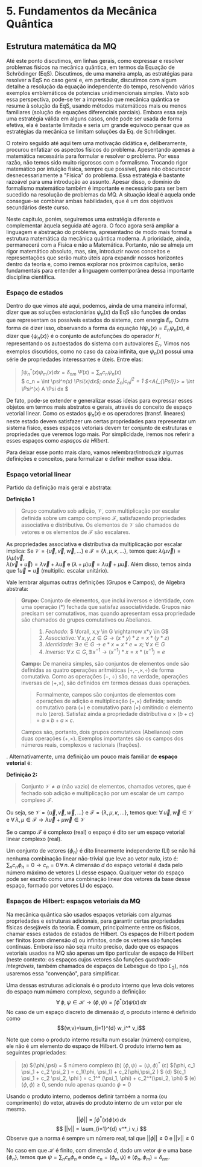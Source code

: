 # 5. Fundamentos da Mecânica Quântica

## Estrutura matemática da MQ
Até este ponto discutimos, em linhas gerais, como expressar e resolver  problemas físicos na mecânica quântica, em termos da Equação de Schrödinger (EqS). Discutimos, de uma maneira ampla, as estratégias para resolver a EqS no caso geral e, em particular, discutimos com algum detalhe a resolução da equação independente do tempo, resolvendo vários exemplos emblemáticos de potencias unidimencionais simples. Visto sob essa perspectiva, pode-se ter a impressão que mecânica quântica se resume à solução da EqS, usando métodos matemáticos mais ou menos familiares (solução de equações diferenciais parciais). Embora essa seja uma estratégia válida em alguns casos, onde pode ser usada de forma efetiva, ela é bastante limitada e seria um grande equívoco pensar que as estratégias da mecânica se limitam soluções da Eq. de Schrödinger.

O roteiro seguido até aqui tem uma motivação didática e, deliberamente, procurou enfatizar os aspectos físicos do problema. Apesentando apenas a matemática necessária para formular e resolver o problema. Por essa razão, não temos sido muito rigorosos com o formalismo. Trocando rigor matemático por intuição física, sempre que possível, para não obscurecer desnecessariamente a "Física" do problema. Essa estratégia é bastante razoável para uma introdução ao assunto. Apesar disso, o domínio do formalismo matemático também é importante e necessário para ser bem sucedido na resolução de problemas da MQ. A situação ideal é aquela onde consegue-se combinar ambas habilidades, que é um dos objetivos secundários deste curso.

Neste capitulo, porém, seguiremos uma estratégia diferente e complementar àquela seguida até agora. O foco agora será ampliar a linguagem e abstração do problema, apresentadno de modo mais formal a estrutura matemática da mecânica quântica moderna. A prioridade, ainda, permanecerá com a Física e não a Matemática. Portanto, não se almeja um rigor matemático absoluto, mas, sim, introduzir novos conceitos e representações que serão muito úteis apra expandir nossos horizontes dentro da teoria e, como iremos explorar nos próximos capítulos, serão fundamentais para entender a linguagem contemporânea dessa importante disciplina científica. 

### Espaço de estados
Dentro do que vimos até aqui, podemos, ainda de uma maneira informal, dizer que as soluções estacionárias $\psi_n(x)$ da EqS são funções de ondas que representam os possíveis estados do sistema, com energia $E_n$. Outra forma de dizer isso, observando a forma da equação $H\psi_n(x)=E_n\psi_n(x)$, é dizer que $\{\psi_n(x)\}$ é o conjunto de autofunções do operador $H$, representando os autoestados do sistema com autovalores $E_n$. Vimos nos exemplos discutidos, como no caso da caixa infinita, que $\psi_n(x)$ possui uma série de propriedades interessantes e úteis. Entre elas: 
 >$\int \psi^*_n(x)\psi_m(x)dx=\delta_{nm}$
 >$\Psi(x)=\sum_n c_n \psi_n(x)$  
 >$ c_n = \int \psi^*_n(x) \Psi(x)dx$; onde $\sum_n |c_n|^2 = 1$
 >$<A_{_{\Psi}}> = \int \Psi^*(x) A \Psi dx $  
 

De fato, pode-se extender e generalizar essas ideias para expressar esses objetos em termos mais abstratos e gerais, através do conceito de espaço vetorial linear. Como os estados $\psi_n(x)$ e os operadores (transf. lineares) neste estado devem satisfazer um certas propriedades para representar um sistema físico, esses espaços vetoriais devem ter conjunto de estruturas e propriedades que veremos logo mais. Por simplicidade, iremos nos referir a esses espaços como *espaços de Hilbert*. 

Para deixar esse ponto mais claro, vamos relembrar/introduzir algumas definições e conceitos, para formalizar e definir melhor essa ideia.


### Espaço vetorial linear
Partido da definição mais geral e abstrata:

**Definição 1**
> Grupo comutativo sob adição, $\mathcal{V}$, com multiplicação por escalar definida sobre um campo complexo $\mathcal{F}$, satisfazendo propriedades associativa e distributiva. Os elementos de $\mathcal{V}$ são chamados de vetores e os elementos de $\mathcal{F}$ são escalares.

As propriedades associativa e distributiva da multiplicação por escalar implica:
Se $\mathcal{V}=\{\vec{u},\vec{v},\vec{w},...\}$ e $\mathcal{F}=\{\lambda,\mu,\kappa,...\}$, temos que: $\lambda(\mu\vec{v})=(\lambda\mu)\vec{v}$,  
$\lambda(\vec{v}+\vec{u})=\lambda\vec{v}+\lambda\vec{u}$ e  $(\lambda+\mu)\vec{u}=\lambda\vec{u}+\mu\vec{u}$. 
Além disso, temos ainda que $1\vec{u}=\vec{u}$  (multiplic. escalar unitário).

Vale lembrar algumas outras definições (Grupos e Campos), de Algebra abstrata:

> **Grupo:** Conjunto de elementos, que inclui inversos e identidade, com uma operação ($*$) fechada que satisfaz associatividade. Grupos não precisam ser comutativos, mas quando apresentam essa propriedade são chamados de grupos comutativos ou Abelianos.
>> 1. *Fechado*: $ \forall\, x,y \in G \rightarrow x*y \in G$
>> 2. *Associativo:* $\forall\, x,y,z \in G \rightarrow (x*y)*z=x*(y*z)$
>> 3. *Identidade:* $\exists\, e\in G \rightarrow e*x=x*e=x; \,\, \forall\, x \in G$
>> 4. *Inverso:* $\forall\, x \in G, \exists\, x^{-1} \rightarrow (x^{-1})*x=x*(x^{-1})=e$
> 
> **Campo:** De maneira simples, são conjuntos de elementos onde são definidas as quatro operações aritméticas ($+$,$-$,$\times$,$\div$) de forma comutativa. Como as operações ($-$, $\div$) são, na verdade, operações inversas de ($+$,$\times$), são definidos em termos dessas duas operações. 
>> Formalmente, campos são conjuntos de elementos com operações de adição e multiplicação ($+$,$\times$) definida; sendo comutativo para ($+$) e comutativo para ($\times$) omitindo o elemento nulo (zero). Satisfaz ainda a propriedade distributiva $a\times(b+c)=a\times b + a\times c$.
> 
> Campos são, portanto, dois grupos comutativos (Abelianos) com duas operações ($+$,$\times$). Exemplos importantes são os campos dos números reais, complexos e racionais (frações). 

.
Alternativamente, uma definição um pouco mais familiar de **espaço vetorial** é:

**Definição 2:**
> Conjunto $\mathcal{V}\ne\emptyset$ (não vazio) de elementos, chamados vetores, que é fechado sob adição e multiplicação por um escalar de um campo complexo $\mathcal{F}$.

Ou seja, se $\mathcal{V}=\{\vec{u},\vec{v},\vec{w},...\}$ e $\mathcal{F}=\{\lambda,\mu,\kappa,...\}$, temos que:
$\forall\, \vec{u},\vec{w}\in \mathcal{V}$ e $\forall\, \lambda,\mu \in \mathcal{F} \rightarrow \lambda\vec{u}+\mu\vec{w} \in \mathcal{V}$ 

Se o campo $\mathcal{F}$ é complexo (real) o espaço é dito ser um espaço vetorial linear complexo (real). 

Um conjunto de vetores $\{\phi_n \}$ é dito linearmente independente (LI) se não há nenhuma combinação linear não-trivial que leve ao vetor nulo, isto é:  $\sum_n c_n \phi_n = 0 \rightarrow c_n = 0\, \forall\, n$. A dimensão $d$ do espaço vetorial é dada pelo número máximo de vetores LI desse espaço. Qualquer vetor do espaço pode ser escrito como uma combinação linear dos vetores da base desse espaço, formado por vetores LI do espaço.

### Espaços de Hilbert: espaços vetoriais da MQ
Na mecânica quântica são usados espaços vetoriais com algumas propriedades e estruturas adicionais, para garantir certas propriedades físicas desejáveis da teoria. É comum, principalmente entre os físicos, chamar esses estados de estados de Hilbert. Os espaços de Hilbert podem ser finitos (com dimensão $d$) ou infinitos, onde os vetores são funções contínuas.
Embora isso não seja muito preciso, dado que os espaços vetoriais usados na MQ são apenas um tipo particular de espaço de Hilbert (neste contexto: os espaços cujos vetores são funções *quadrado-integráveis*, também chamados de espaços de Lebesgue do tipo $L_2$), nós usaremos essa "convenção", para simplificar. 

Uma dessas estruturas adicionais é o produto interno que leva dois vetores do espaço num número complexo, segundo a definição:
$$ \forall\, \phi, \psi \in \mathcal{H} \rightarrow (\phi,\psi) = \int \phi^*(x)\psi(x)\,dx $$ No caso de um espaço discreto de dimensão $d$, o produto interno é definido como $$(w,v)=\sum_{i=1}^{d} w_i^* v_i$$

Note que como o produto interno resulta num escalar (número) complexo, ele não é um elemento do espaço de Hilbert. O produto interno tem as seguintes propriedades:
> (a) $(\phi,\psi) = $ número complexo
> (b) $(\phi,\psi) = (\psi,\phi)^*$
> (c) $(\phi, c_1 \psi_1 + c_2 \psi_2 ) = c_1(\phi, \psi_1) + c_2(\phi,\psi_2 ) $
> (d) $(c_1 \psi_1 + c_2 \psi_2, \phi ) = c_1^* (\psi_1, \phi) + c_2^*(\psi_2, \phi) $
> (e) $(\phi,\phi) \ge 0$, sendo nulo apenas quando $\phi=0$


Usando o produto interno, podemos definir também a norma (ou comprimento) do vetor, através do produto interno de um vetor por ele mesmo. 
$$ ||\phi|| = \int \phi^*(x)\phi(x)\,dx$$ $$ ||v|| = \sum_{i=1}^{d} v^*_i v_i $$ Observe que a norma é sempre um número real, tal que $||\phi|| \ge 0$ e $||v|| \ge 0$ 

No caso em que $\mathcal{H}$ é finito, com dimensão $d$, dado um vetor $\psi$ e uma base $\{ \phi_n \}$, temos que $\psi = \sum_n c_n \phi_n$ e onde $c_n=(\phi_n,\psi)$ e $(\phi_n,\phi_m)=\delta_{nm}$. 


